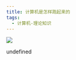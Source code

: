 ```yaml
---
title: 计算机是怎样跑起来的
tags:
  - 计算机-理论知识
---
```


![](https://cdn.weread.qq.com/weread/cover/41/YueWen_907760/s_YueWen_907760.jpg)

undefined